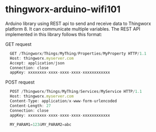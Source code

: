 # thingworx-arduino-wifi101
Arduino library using REST api to send and receive data to Thingworx platform 8. It can communicate multiple variables.
The REST API implemented in this library follows this format:

GET request
```javascript
  GET /Thingworx/Things/MyThing/Properties/MyProperty HTTP/1.1
  Host: thingworx.myserver.com
  Accept: application/json
  Connection: close
  appKey: xxxxxxxx-xxxx-xxxx-xxxx-xxxxxxxxxxxx
```

POST request
```javascript
  POST /Thingworx/Things/MyThing/Services/MyService HTTP/1.1
  Host: thingworx.myserver.com
  Content-Type: application/x-www-form-urlencoded
  Content-Length: 27
  Connection: close
  appKey: xxxxxxxx-xxxx-xxxx-xxxx-xxxxxxxxxxxx

  MY_PARAM1=123&MY_PARAM2=abc
```
